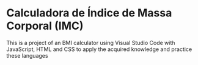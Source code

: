 # Calculadora de Índice de Massa Corporal (IMC)

This is a project of an BMI calculator using Visual Studio Code with JavaScript, HTML and CSS to apply the acquired knowledge and practice these languages
